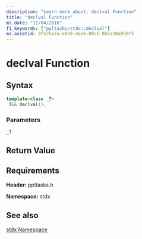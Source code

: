 ```yaml
---
description: "Learn more about: declval Function"
title: "declval Function"
ms.date: "11/04/2016"
f1_keywords: ["ppltasks/stdx::declval"]
ms.assetid: 9f57ba7a-e050-4ea6-80c6-8b5a38e958f5
---
```

# declval Function

## Syntax

```cpp
template<class _T>
_T&& declval();
```

### Parameters

`_T`

## Return Value

## Requirements

**Header:** ppltasks.h

**Namespace:** stdx

## See also

[stdx Namespace](stdx-namespace.md)
